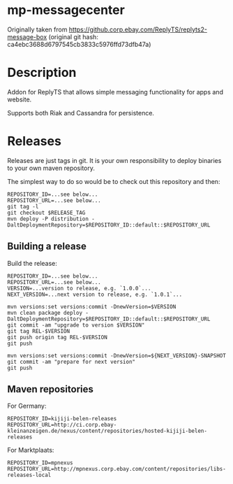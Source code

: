 # mp-messagecenter

Originally taken from https://github.corp.ebay.com/ReplyTS/replyts2-message-box
(original git hash: ca4ebc3688d6797545cb3833c5976ffd73dfb47a)

# Description

Addon for ReplyTS that allows simple messaging functionality for apps and website.

Supports both Riak and Cassandra for persistence.

# Releases

Releases are just tags in git. It is your own responsibility to deploy binaries to your own maven repository.

The simplest way to do so would be to check out this repository and then:

```
REPOSITORY_ID=...see below...
REPOSITORY_URL=...see below...
git tag -l
git checkout $RELEASE_TAG
mvn deploy -P distribution -DaltDeploymentRepository=$REPOSITORY_ID::default::$REPOSITORY_URL
```

## Building a release

Build the release:

```
REPOSITORY_ID=...see below...
REPOSITORY_URL=...see below...
VERSION=...version to release, e.g. `1.0.0`...
NEXT_VERSION=...next version to release, e.g. `1.0.1`...

mvn versions:set versions:commit -DnewVersion=$VERSION
mvn clean package deploy -DaltDeploymentRepository=$REPOSITORY_ID::default::$REPOSITORY_URL
git commit -am "upgrade to version $VERSION"
git tag REL-$VERSION
git push origin tag REL-$VERSION
git push

mvn versions:set versions:commit -DnewVersion=${NEXT_VERSION}-SNAPSHOT
git commit -am "prepare for next version"
git push
```

## Maven repositories

For Germany:
```
REPOSITORY_ID=kijiji-belen-releases
REPOSITORY_URL=http://ci.corp.ebay-kleinanzeigen.de/nexus/content/repositories/hosted-kijiji-belen-releases
```

For Marktplaats:
```
REPOSITORY_ID=mpnexus
REPOSITORY_URL=http://mpnexus.corp.ebay.com/content/repositories/libs-releases-local
```

